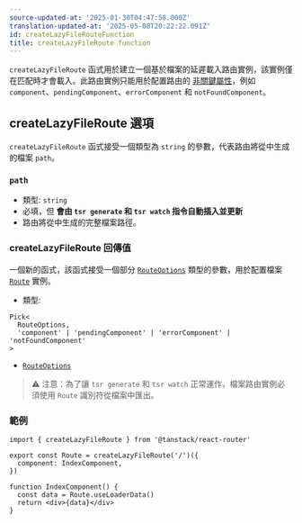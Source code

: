 ```yaml
---
source-updated-at: '2025-01-30T04:47:58.000Z'
translation-updated-at: '2025-05-08T20:22:22.091Z'
id: createLazyFileRouteFunction
title: createLazyFileRoute function
---
```


`createLazyFileRoute` 函式用於建立一個基於檔案的延遲載入路由實例，該實例僅在匹配時才會載入。此路由實例只能用於配置路由的 [非關鍵屬性](../../guide/code-splitting.md#how-does-tanstack-router-split-code)，例如 `component`、`pendingComponent`、`errorComponent` 和 `notFoundComponent`。

## createLazyFileRoute 選項

`createLazyFileRoute` 函式接受一個類型為 `string` 的參數，代表路由將從中生成的檔案 `path`。

### `path`

- 類型: `string`
- 必填，但 **會由 `tsr generate` 和 `tsr watch` 指令自動插入並更新**
- 路由將從中生成的完整檔案路徑。

### createLazyFileRoute 回傳值

一個新的函式，該函式接受一個部分 [`RouteOptions`](./RouteOptionsType.md) 類型的參數，用於配置檔案 [`Route`](./RouteType.md) 實例。

- 類型:

```tsx
Pick<
  RouteOptions,
  'component' | 'pendingComponent' | 'errorComponent' | 'notFoundComponent'
>
```

- [`RouteOptions`](./RouteOptionsType.md)

> ⚠️ 注意：為了讓 `tsr generate` 和 `tsr watch` 正常運作，檔案路由實例必須使用 `Route` 識別符從檔案中匯出。

### 範例

```tsx
import { createLazyFileRoute } from '@tanstack/react-router'

export const Route = createLazyFileRoute('/')({
  component: IndexComponent,
})

function IndexComponent() {
  const data = Route.useLoaderData()
  return <div>{data}</div>
}
```
